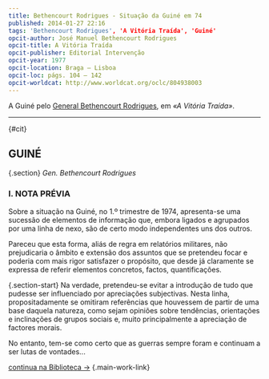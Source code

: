 ```yaml
---
title: Bethencourt Rodrigues - Situação da Guiné em 74
published: 2014-01-27 22:16
tags: 'Bethencourt Rodrigues', 'A Vitória Traída', 'Guiné'
opcit-author: José Manuel Bethencourt Rodrigues
opcit-title: A Vitória Traída
opcit-publisher: Editorial Intervenção
opcit-year: 1977
opcit-location: Braga — Lisboa
opcit-loc: págs. 104 – 142
opcit-worldcat: http://www.worldcat.org/oclc/804938003
---
```


A Guiné pelo [General Bethencourt Rodrigues][1], em *«A Vitória Traída»*.

[1]: /book/a-vitoria-traida.html#general-jos%C3%A9-manuel-bethencourt-rodrigues

---
{#cit}

## GUINÉ

{.section} *Gen. Bethencourt Rodrigues*

### I. NOTA PRÉVIA

Sobre a situação na Guiné, no 1.º trimestre de 1974, apresenta-se uma sucessão de elementos de informação que, embora
ligados e agrupados por uma linha de nexo, são de certo modo independentes uns dos outros.

Pareceu que esta forma, aliás de regra em relatórios militares, não prejudicaria o âmbito e extensão dos assuntos que se
pretendeu focar e poderia com mais rigor satisfazer o propósito, que desde já claramente se expressa de referir
elementos concretos, factos, quantificações.

{.section-start} Na verdade, pretendeu-se evitar a introdução de tudo que pudesse ser influenciado por apreciações subjectivas. Nesta
linha, propositadamente se omitiram referências que houvessem de partir de uma base daquela natureza, como sejam
opiniões sobre tendências, orientações e inclinações de grupos sociais e, muito principalmente a apreciação de factores
morais.

No entanto, tem-se como certo que as guerras sempre foram e continuam a ser lutas de vontades...

[continua na Biblioteca →](/book/a-vitoria-traida.html#i-nota-pr%C3%A9via)
{.main-work-link}
